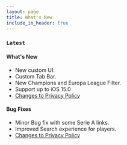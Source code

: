 ```yaml
---
layout: page
title: What's New
include_in_header: true
---
```



### `Latest`

#### What's New
- New custom UI.
- Custom Tab Bar.
- New Champions and Europa League Filter.
- Support up to iOS 15.0
- [Changes to Privacy Policy](/privacypolicy)

#### Bug Fixes
- Minor Bug fix with some Serie A links.
- Improved Search experience for players.
- [Changes to Privacy Policy](/privacypolicy)

<br>
